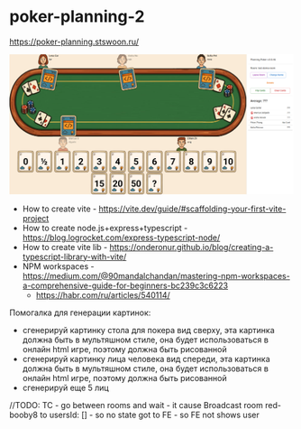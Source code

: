 # poker-planning-2

https://poker-planning.stswoon.ru/

![](docs/demo-img.png)

* How to create vite - https://vite.dev/guide/#scaffolding-your-first-vite-project
* How to create node.js+express+typescript - https://blog.logrocket.com/express-typescript-node/
* How to create vite lib - https://onderonur.github.io/blog/creating-a-typescript-library-with-vite/
* NPM workspaces - https://medium.com/@90mandalchandan/mastering-npm-workspaces-a-comprehensive-guide-for-beginners-bc239c3c6223
  * https://habr.com/ru/articles/540114/


Помогалка для генерации картинок:
- сгенерируй картинку стола для покера вид сверху, эта картинка должна быть в мультяшном стиле, она будет использоваться в онлайн html игре, поэтому должна быть рисованной
- сгенерируй картинку лица человека вид спереди, эта картинка должна быть в мультяшном стиле, она будет использоваться в онлайн html игре, поэтому должна быть рисованной
- сгенерируй еще 5 лиц


//TODO: TC - go between rooms and wait - it cause Broadcast room red-booby8 to usersId: [] - so no state got to FE - so FE not shows user 
